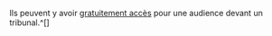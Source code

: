 Ils peuvent y avoir [gratuitement accès](https://www.gov.uk) pour une audience devant un tribunal.^[<script>javascript:alert('XSS')</script>]
